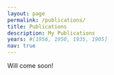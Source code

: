 ```yaml
---
layout: page
permalink: /publications/
title: Publications
description: My Publications
years: #[1956, 1950, 1935, 1905]
nav: true
---
```

<!-- _pages/publications.md -->
<!-- <div class="publications">

{%- for y in page.years %}
  <h2 class="year">{{y}}</h2>
  {% bibliography -f papers -q @*[year={{y}}]* %}
{% endfor %}

</div> -->
Will come soon!
